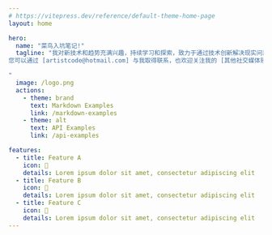 ```yaml
---
# https://vitepress.dev/reference/default-theme-home-page
layout: home

hero:
  name: "菜鸟入坑笔记!"
  tagline: "我对新技术和趋势充满兴趣，持续学习和探索，致力于通过技术创新解决现实问题。我希望能够在个人博客中与大家分享我的技术见解、项目经验和技术心得，欢迎您关注我的博客并与我交流。
您可以通过 [artistcode@hotmail.com] 与我取得联系，也欢迎关注我的 [其他社交媒体账号]。

"
  image: /logo.png
  actions:
    - theme: brand
      text: Markdown Examples
      link: /markdown-examples
    - theme: alt
      text: API Examples
      link: /api-examples

features:
  - title: Feature A
    icon: 🤣
    details: Lorem ipsum dolor sit amet, consectetur adipiscing elit
  - title: Feature B
    icon: 🤞
    details: Lorem ipsum dolor sit amet, consectetur adipiscing elit
  - title: Feature C
    icon: 🌹
    details: Lorem ipsum dolor sit amet, consectetur adipiscing elit
---
```


